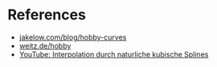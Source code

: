 References
===


* [jakelow.com/blog/hobby-curves](https://jakelow.com/blog/hobby-curves)
* [weitz.de/hobby](http://weitz.de/hobby/)
* [YouTube: Interpolation durch naturliche kubische Splines](https://www.youtube.com/watch?v=0oUo1d6PpGU)
